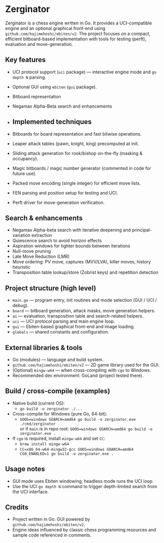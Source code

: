 # Zerginator

Zerginator is a chess engine written in Go. It provides a UCI-compatible engine and an optional graphical front-end using `github.com/hajimehoshi/ebiten/v2`. The project focuses on a compact, efficient bitboard-based implementation with tools for testing (perft), evaluation and move-generation.

## Key features
- UCI protocol support (`uci` package) — interactive engine mode and `go depth N` parsing.
- Optional GUI using `ebiten` (`gui` package).
- Bitboard representation
- Negamax Alpha-Beta search and enhancements

- ## Implemented techniques
- Bitboards for board representation and fast bitwise operations.
- Leaper attack tables (pawn, knight, king) precomputed at init.
- Sliding attack generation for rook/bishop on-the-fly (masking & occupancy).
- Magic bitboards / magic number generator (commented in code for future use).
- Packed move encoding (single integer) for efficient move lists.
- FEN parsing and position setup for testing and UCI.
- Perft driver for move-generation verification.

## Search & enhancements
- Negamax Alpha-beta search with iterative deepening and principal-variation extraction
- Quiescence search to avoid horizon effects
- Aspiration windows for tighter bounds between iterations
- Null-move pruning
- Late Move Reduction (LMR)
- Move ordering: PV move, captures (MVV/LVA), killer moves, history heuristic
- Transposition table lookup/store (Zobrist keys) and repetition detection

## Project structure (high level)
- `main.go` — program entry, init routines and mode selection (GUI / UCI / debug).
- `board` — bitboard generation, attack masks, move generation helpers.
- `ai` — evaluation, transposition table and search-related helpers.
- `uci` — UCI protocol parsing and main engine loop.
- `gui` — Ebiten-based graphical front-end and image loading.
- `globals` — shared constants and configuration.

## External libraries & tools
- Go (modules) — language and build system.
- `github.com/hajimehoshi/ebiten/v2` — 2D game library used for the GUI.
- (Optional) `mingw-w64` — when cross-compiling with `cgo` to Windows.
- Recommended dev environment: GoLand (project tested there).

## Build / cross-compile (examples)
- Native build (current OS):
  - `go build -o zerginator ./...`
- Cross-compile for Windows (pure Go, 64-bit):
  - `GOOS=windows GOARCH=amd64 go build -o zerginator.exe ./cmd/zerginator` \
    or if `main` is in repo root: `GOOS=windows GOARCH=amd64 go build -o zerginator.exe .`
- If `cgo` is required, install `mingw-w64` and set `CC`:
  - `brew install mingw-w64`  
  - `CC=x86_64-w64-mingw32-gcc GOOS=windows GOARCH=amd64 CGO_ENABLED=1 go build -o zerginator.exe .`

## Usage notes
- GUI mode uses Ebiten windowing; headless mode runs the UCI loop.
- Use the UCI `go depth N` command to trigger depth-limited search from the UCI interface.

## Credits
- Project written in Go. GUI powered by `github.com/hajimehoshi/ebiten/v2`.
- Engine ideas influenced by classic chess programming resources and sample code referenced in comments.
